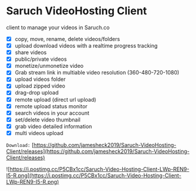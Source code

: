 # Saruch VideoHosting Client
client to manage your videos in Saruch.co
* [x] copy, move, rename, delete videos/folders
* [x] upload download videos with a realtime progress tracking
* [x] share videos
* [x] public/private videos
* [x] monetize/unmonetize video
* [x] Grab stream link in multiable video resolution (360-480-720-1080)
* [x] upload videos folder
* [x] upload zipped video
* [x] drag-drop upload
* [x] remote upload (direct url upload)
* [x] remote upload status monitor
* [x] search videos in your account
* [x] set/delete video thumbnail
* [x] grab video detailed information
* [x] multi videos upload

`Download:`
[https://github.com/jamesheck2019/Saruch-VideoHosting-Client/releases](https://github.com/jamesheck2019/Saruch-VideoHosting-Client/releases)

![https://i.postimg.cc/P5CBx1cc/Saruch-Video-Hosting-Client-LWp-REN9-I5-R.png](https://i.postimg.cc/P5CBx1cc/Saruch-Video-Hosting-Client-LWp-REN9-I5-R.png)
